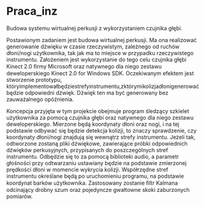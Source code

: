# Praca_inz
Budowa systemu wirtualnej perkusji z wykorzystaniem czujnika głębi.
 
Postawionym zadaniem jest budowa wirtualnej perkusji. Ma ona realizować generowanie dźwięku w czasie rzeczywistym, zależnego od ruchów dłoni/nogi użytkownika, tak jak ma to miejsce w przypadku rzeczywistego instrumentu. Założeniem jest wykorzystanie do tego celu czujnika głębi Kinect 2.0 ﬁrmy Microsoft oraz natywnego dla niego zestawu deweloperskiego Kinect 2.0 for Windows SDK. Oczekiwanym efektem jest stworzenie prototypu, któryimplementowałbędziestrefyinstrumentu,zktórymikolizjadłonigenerować będzie odpowiedni dźwięk. Dźwięk ten ma być generowany bez zauważalnego opóźnienia.

Koncepcja przyjęta w tym projekcie obejmuje program śledzący szkielet użytkownika za pomocą czujnika głębi oraz natywnego dla niego zestawu deweloperskiego. Mierzone będą koordynaty dłoni oraz nogi, i na tej podstawie odbywać się będzie detekcja kolizji, to znaczy sprawdzenie, czy koordynaty dłoni/nogi znajdują się wewnątrz strefy instrumentu. Jeżeli tak, odtworzone zostaną pliki dźwiękowe, zawierające próbki odpowiednich dźwięków perkusyjnych, przypisanych do poszczególnych stref instrumentu. Odbędzie się to za pomocą biblioteki audio, a parametr głośności przy odtwarzaniu ustawiany będzie na podstawie zmierzonej prędkości dłoni w momencie wykrycia kolizji. Współrzędne stref instrumentu określane będą po uruchomieniu programu, na podstawie koordynat barków użytkownika. Zastosowany zostanie ﬁltr Kalmana odcinający drobny szum oraz pojedyncze gwałtowne skoki zaburzonych pomiarów. 
